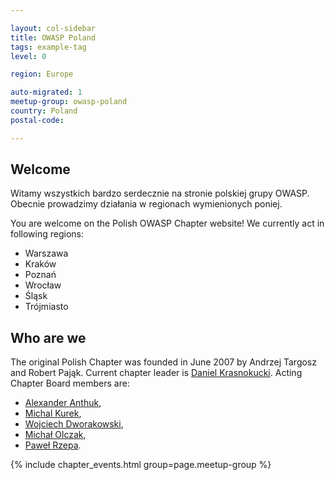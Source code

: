 ```yaml
---

layout: col-sidebar
title: OWASP Poland
tags: example-tag
level: 0

region: Europe

auto-migrated: 1
meetup-group: owasp-poland
country: Poland
postal-code: 

---
```



<!-- Standard Chapter Page Template
This is an example of a Project or Chapter page.
Please change these items to indicate the actual information you wish to present. In addition to this information, the 'front-matter' above the text should be modified to reflect your actual information.  An explanation of each of the front-matter items is below:

{front matter for this file}

```
- layout: This is the layout used by project and chapter pages.  You should leave this value as col-sidebar
- title: This is the title of your project or chapter page, usually the name.  For example, OWASP Zed Attack Proxy or OWASP Baltimore
- tags: This is a space-delimited list of tags you associate with your project or chapter.  If you are using tabs, at least one of these tags should be unique in order to be used in the tabs files (an example tab is included in this repo) 
- region: This is the region you are in according to our data
```

{copy for this file (index.md)}
Replace the text above the commented area with your information in the format below:
```
-->

## Welcome

Witamy wszystkich bardzo serdecznie na stronie polskiej grupy OWASP. Obecnie prowadzimy działania w regionach wymienionych poniej.

You are welcome on the Polish OWASP Chapter website!
We currently act in following regions:

* Warszawa
* Kraków
* Poznań
* Wrocław
* Śląsk
* Trójmiasto

## Who are we

The original Polish Chapter was founded in June 2007 by Andrzej Targosz and Robert Pająk.
Current chapter leader is [Daniel Krasnokucki](mailto:daniel.krasnokucki@owasp.org).
Acting Chapter Board members are:

* [Alexander Anthuk](mailto:alexander.antukh@owasp.org),
* [Michal Kurek](mailto:michal.kurek@owasp.org),
* [Wojciech Dworakowski](mailto:wojciech.dworakowski@owasp.org),
* [Michał Olczak](mailto:michal.olczak@obserwatorium.biz),
* [Paweł Rzepa](mailto:pawel.rzepa@owasp.org).

{% include chapter_events.html group=page.meetup-group %}

<!--
## Participation
The Open Web Application Security Project (OWASP) is a nonprofit foundation that works to improve the security of software. All of our projects ,tools, documents, forums, and chapters are free and open to anyone interested in improving application security. 

Chapters are led by local leaders in accordance with the [Chapter Leader Handbook](/www-policy/rules-of-procedure/chapter-handbook). Financial contributions should only be made online using the authorized online donation button. To be a SPEAKER at ANY OWASP Chapter in the world simply review the [speaker agreement](/www-policy/speaker-agreement) and then contact the local chapter leader with details of what OWASP Project, independent research, or related software security topic you would like to present.

Everyone is welcome and encouraged to participate in our [Projects](/projects), [Local Chapters](/chapters), [Events](/events), [Online Groups](https://groups.google.com/a/owasp.com/){:target='_blank'}, and [Community Slack Channel](https://owasp.slack.com/){:target='_blank'}. We especially encourage diversity in all our initiatives. OWASP is a fantastic place to learn about application security, to network, and even to build your reputation as an expert. We also encourage you to be [become a member](/membership) or consider a [donation](/donate) to support our ongoing work.

## Local News
- Meeting Location
- Everyone is welcome to join us at our chapter meetings.

```
{info.md}

This separate file is where you should place links to your Google Group and Meetup page. It will be automatically rendered in the column sidebar.

{leaders.md}

Another separate file that should simply include each leaders name with mailto link as a list. It will also be automatically rendered in the column sidebar.-->
